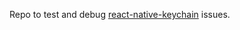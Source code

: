 Repo to test and debug [react-native-keychain](https://www.npmjs.com/package/react-native-keychain) issues.
